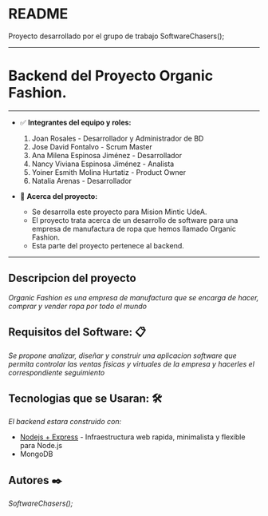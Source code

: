 # README

Proyecto desarrollado por el grupo de trabajo SoftwareChasers();

---

# **Backend del Proyecto Organic Fashion.**

---

- ✅ **Integrantes del equipo y roles:**
    1.  Joan Rosales - Desarrollador y Administrador de BD 
    2.  Jose David Fontalvo - Scrum Master
    3.  Ana Milena Espinosa Jiménez - Desarrollador
    4.  Nancy Viviana Espinosa Jiménez - Analista
    5.  Yoiner Esmith Molina Hurtatiz - Product Owner
    6.  Natalia Arenas - Desarrollador




- 📕 **Acerca del proyecto:**
    -  Se desarrolla este proyecto para Mision Mintic UdeA.
    -  El proyecto trata acerca de un desarrollo de software para una empresa de manufactura de ropa que hemos llamado Organic Fashion.
    -  Esta parte del proyecto pertenece al backend.


---

## **Descripcion del proyecto**

*Organic Fashion es una empresa de manufactura que se encarga de hacer, comprar y vender ropa por todo el mundo*


## **Requisitos del Software: 📋**

*Se propone analizar, diseñar y construir una aplicacion software que permita controlar las ventas fisicas y virtuales de la empresa y hacerles el correspondiente seguimiento*

## **Tecnologias que se Usaran: 🛠️**

*El backend estara construido con:*

- [Nodejs + Express](https://expressjs.com/es/) - Infraestructura web rapida, minimalista y flexible para Node.js
- MongoDB

## **Autores ✒️**

*SoftwareChasers();*

